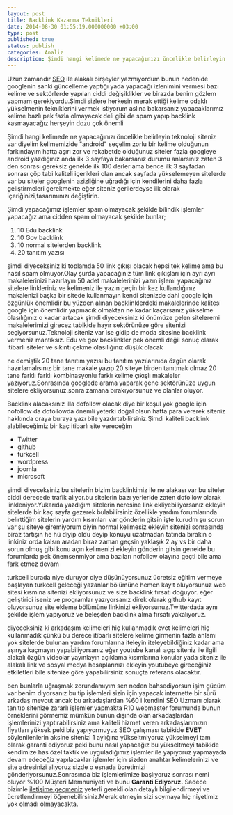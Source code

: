 ```yaml
---
layout: post
title: Backlink Kazanma Teknikleri
date: 2014-08-30 01:55:19.000000000 +03:00
type: post
published: true
status: publish
categories: Analiz
description: Şimdi hangi kelimede ne yapacağınızı öncelikle belirleyin teknoloji siteniz var diyelim kelimemizide "android" seçelim zorlu bir kelime
---
```

Uzun zamandır [SEO](https://mertcangokgoz.com/) ile alakalı birşeyler yazmıyordum bunun nedenide googlenin sanki güncelleme yaptığı yada yapacağı izlenimini vermesi bazı kelime ve sektörlerde yapılan ciddi değişiklikler ve birazda benim gözlem yapmam gerekiyordu.Şimdi sizlere herkesin merak ettiği kelime odaklı yükselmenin tekniklerini vermek istiyorum aslına bakarsanız yapacaklarımız kelime bazlı pek fazla olmayacak deli gibi de spam yapıp backlink kasmayacağız herşeyin dozu çok önemli

Şimdi hangi kelimede ne yapacağınızı öncelikle belirleyin teknoloji siteniz var diyelim kelimemizide "android" seçelim zorlu bir kelime olduğunun farkındayım hatta aşırı zor ve rekabetde olduğunuz siteler fazla googleye android yazdığınız anda ilk 3 sayfaya bakarsanız durumu anlarsınız zaten 3 den sonrası gereksiz genelde ilk 100 derler ama bence ilk 3 sayfadan sonrası çöp tabi kaliteli içerikleri olan ancak sayfada yükselemeyen sitelerde var bu siteler googlenin azizliğine uğradığı için kendilerini daha fazla geliştirmeleri gerekmekte eğer siteniz gerilerdeyse ilk olarak içeriğinizi,tasarımınızı değiştirin.

Şimdi yapacağımız işlemler spam olmayacak şekilde bilindik işlemler yapacağız ama cidden spam olmayacak şekilde bunlar;

1. 10 Edu backlink
2. 10 Gov backlink
3. 10 normal sitelerden backlink
4. 20 tanıtım yazısı

şimdi diyeceksiniz ki toplamda 50 link çıkışı olacak hepsi tek kelime ama bu nasıl spam olmuyor.Olay şurda yapacağınız tüm link çıkışları için ayrı ayrı makalelerinizi hazırlayın 50 adet makalelerinizi yazın işlemi yapacağınız sitelere linkleriniz ve kelimeniz ile yazın geçin bir kez kullandığınız makalenizi başka bir sitede kullanmayın kendi sitenizde dahi google için özgünlük önemlidir bu yüzden alınan backlinklerdeki makalelerinde kalitesi google için önemlidir yapmacık olmaktan ne kadar kaçarsanız yükselme olasılığınız o kadar artacak şimdi diyeceksiniz ki önümüze gelen siteleremi makalelerimizi girecez tabikide hayır sektörünüze göre sitenizi seçiyorsunuz.Teknoloji siteniz var ise gidip de moda sitesine backlink vermeniz mantıksız. Edu ve gov backlinkler pek önemli değil sonuç olarak itibarlı siteler ve sıkıntı çekme olasılığınız düşük olacak

ne demiştik 20 tane tanıtım yazısı bu tanıtım yazılarınıda özgün olarak hazırlamalısınız bir tane makale yazıp 20 siteye birden tanıtmak olmaz 20 tane farklı farklı kombinasyonlu farklı kelime çıkışlı makaleler yazıyoruz.Sonrasında googlede arama yaparak gene sektörünüze uygun sitelere ekliyorsunuz.sonra zamana bırakıyorsunuz ve olanlar oluyor.

Backlink alacaksınız illa dofollow olacak diye bir koşul yok google için nofollow da dofollowda önemli yeterki doğal olsun hatta para vererek siteniz hakkında oraya buraya yazı bile yazdırtabilirsiniz.Şimdi kaliteli backlink alabileceğimiz bir kaç itibarlı site vereceğim

- Twitter
- github
- turkcell
- wordpress
- joomla
- microsoft

şimdi diyeceksiniz bu sitelerin bizim backlinkimiz ile ne alakası var bu siteler ciddi derecede trafik alıyor.bu sitelerin bazı yerleride zaten dofollow olarak linkleniyor.Yukarıda yazdığım sitelerin neresine link ekliyebiliyorsanız ekleyin sitelerde bir kaç sayfa gezerek bulabilirsiniz özellikle yardım forumlarında belirttiğim sitelerin yardım kısımları var gönderin gitsin işte kurudm şu sorun var şu siteye giremiyorum diyin normal kelimesiz ekleyin sitenizi sonrasında biraz tartışın he hü diyip oldu deyip konuyu uzatmadan tatında bırakın o linkiniz orda kalsın aradan biraz zaman geçsin yaklaşık 2 ay vs bir daha sorun olmuş gibi konu açın kelimenizi ekleyin gönderin gitsin genelde bu forumlarda pek önemsenmiyor ama bazıları nofollow olayına geçti bile ama fark etmez devam

turkcell burada niye duruyor diye düşünüyorsunuz ücretsiz eğitim vermeye başlayan turkcell geleceği yazanlar bölümüne hemen kayıt oluyorsunuz web sitesi kısmına sitenizi ekliyorsunuz ve size backlink fırsatı doğuyor. eğer geliştirici iseniz ve programlar yazıyorsanız direk olarak github kayıt oluyorsunuz site ekleme bölümüne linkinizi ekliyorsunuz.Twitterdada aynı şekilde işlem yapıyoruz ve beleşden backlink alma fırsatı yakalıyoruz.

diyeceksiniz ki arkadaşım kelimeleri hiç kullanmadık evet kelimeleri hiç kullanmadık çünkü bu derece itibarlı sitelere kelime girmenin fazla anlamı yok sitelerde bulunan yardım forumlarına iteleyin iteleyebildiğiniz kadar ama aşırıya kaçmayın yapabiliyorsanız eğer youtube kanalı açıp siteniz ile ilgili alakalı özgün videolar yayınlayın açıklama kısımlarına konular yada siteniz ile alakalı link ve sosyal medya hesaplarınızı ekleyin youtubeye gireceğiniz etkiletleri bile sitenize göre yapabilirsiniz sonuçta referans olacaktır.

ben bunlarla uğraşmak zorundamıyım sen neden bahsediyorsun işim gücüm var benim diyorsanız bu tip işlemleri sizin için yapacak internette bir sürü arkadaş mevcut ancak bu arkadaşlardan %60 i kendini SEO Uzmanı olarak tanıtıp sitenize zararlı işlemler yapmakta R10 webmaster forumunda bunun örneklerini görmemiz mümkün bunun dışında olan arkadaşlardan işlemlerinizi yaptırabilirsiniz ama kaliteli hizmet veren arkadaşlarımızın fiyatları yüksek peki biz yapıyormuyuz SEO çalışması tabikide **EVET** söylenilenlerin aksine sitenizi 1 aylığına yükseltmiyoruz yükselmeyi tam olarak garanti ediyoruz peki bunu nasıl yapacağız bu yükseltmeyi tabikide kendimize has özel taktik ve uyguladığımız işlemler ile yapıyoruz yapmayada devam edeceğiz yapılacaklar işlemler için sizden anahtar kelimelerinizi ve site adresinizi alıyoruz sizde o esnada ücretimizi gönderiyorsunuz.Sonrasında biz işlemlerimize başlıyoruz sonrası nemi oluyor %100 Müşteri Memnuniyeti ve bunu **Garanti Ediyoruz.** Sadece bizimle [iletişime geçmeniz](https://mertcangokgoz.com/iletisim-2) yeterli gerekli olan detaylı bilgilendirmeyi ve ücretlendirmeyi öğrenebilirsiniz.Merak etmeyin sizi soymaya hiç niyetimiz yok olmadı olmayacakta.
